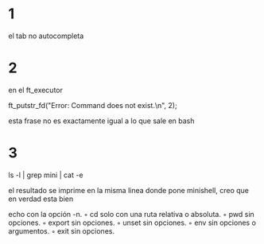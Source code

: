 # 1
el tab no autocompleta

# 2

en el ft_executor

ft_putstr_fd("Error: Command does not exist.\n", 2);

esta frase no es exactamente igual a lo que sale en bash

# 3

ls -l | grep mini | cat -e

el resultado se imprime en la misma linea donde pone minishell, creo que en verdad esta bien



echo con la opción -n.
◦ cd solo con una ruta relativa o absoluta.
◦ pwd sin opciones.
◦ export sin opciones.
◦ unset sin opciones.
◦ env sin opciones o argumentos.
◦ exit sin opciones.